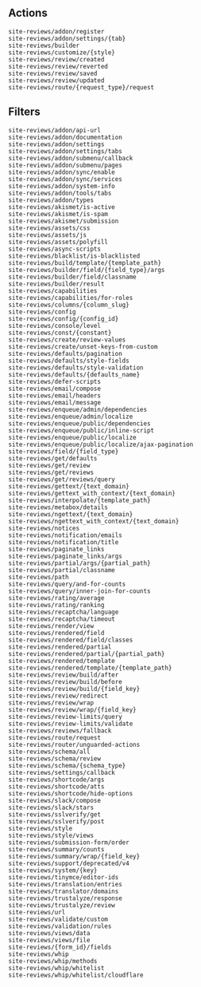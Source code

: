## Actions

    site-reviews/addon/register
    site-reviews/addon/settings/{tab}
    site-reviews/builder
    site-reviews/customize/{style}
    site-reviews/review/created
    site-reviews/review/reverted
    site-reviews/review/saved
    site-reviews/review/updated
    site-reviews/route/{request_type}/request

## Filters

    site-reviews/addon/api-url
    site-reviews/addon/documentation
    site-reviews/addon/settings
    site-reviews/addon/settings/tabs
    site-reviews/addon/submenu/callback
    site-reviews/addon/submenu/pages
    site-reviews/addon/sync/enable
    site-reviews/addon/sync/services
    site-reviews/addon/system-info
    site-reviews/addon/tools/tabs
    site-reviews/addon/types
    site-reviews/akismet/is-active
    site-reviews/akismet/is-spam
    site-reviews/akismet/submission
    site-reviews/assets/css
    site-reviews/assets/js
    site-reviews/assets/polyfill
    site-reviews/async-scripts
    site-reviews/blacklist/is-blacklisted
    site-reviews/build/template/{template_path}
    site-reviews/builder/field/{field_type}/args
    site-reviews/builder/field/classname
    site-reviews/builder/result
    site-reviews/capabilities
    site-reviews/capabilities/for-roles
    site-reviews/columns/{column_slug}
    site-reviews/config
    site-reviews/config/{config_id}
    site-reviews/console/level
    site-reviews/const/{constant}
    site-reviews/create/review-values
    site-reviews/create/unset-keys-from-custom
    site-reviews/defaults/pagination
    site-reviews/defaults/style-fields
    site-reviews/defaults/style-validation
    site-reviews/defaults/{defaults_name}
    site-reviews/defer-scripts
    site-reviews/email/compose
    site-reviews/email/headers
    site-reviews/email/message
    site-reviews/enqueue/admin/dependencies
    site-reviews/enqueue/admin/localize
    site-reviews/enqueue/public/dependencies
    site-reviews/enqueue/public/inline-script
    site-reviews/enqueue/public/localize
    site-reviews/enqueue/public/localize/ajax-pagination
    site-reviews/field/{field_type}
    site-reviews/get/defaults
    site-reviews/get/review
    site-reviews/get/reviews
    site-reviews/get/reviews/query
    site-reviews/gettext/{text_domain}
    site-reviews/gettext_with_context/{text_domain}
    site-reviews/interpolate/{template_path}
    site-reviews/metabox/details
    site-reviews/ngettext/{text_domain}
    site-reviews/ngettext_with_context/{text_domain}
    site-reviews/notices
    site-reviews/notification/emails
    site-reviews/notification/title
    site-reviews/paginate_links
    site-reviews/paginate_links/args
    site-reviews/partial/args/{partial_path}
    site-reviews/partial/classname
    site-reviews/path
    site-reviews/query/and-for-counts
    site-reviews/query/inner-join-for-counts
    site-reviews/rating/average
    site-reviews/rating/ranking
    site-reviews/recaptcha/language
    site-reviews/recaptcha/timeout
    site-reviews/render/view
    site-reviews/rendered/field
    site-reviews/rendered/field/classes
    site-reviews/rendered/partial
    site-reviews/rendered/partial/{partial_path}
    site-reviews/rendered/template
    site-reviews/rendered/template/{template_path}
    site-reviews/review/build/after
    site-reviews/review/build/before
    site-reviews/review/build/{field_key}
    site-reviews/review/redirect
    site-reviews/review/wrap
    site-reviews/review/wrap/{field_key}
    site-reviews/review-limits/query
    site-reviews/review-limits/validate
    site-reviews/reviews/fallback
    site-reviews/route/request
    site-reviews/router/unguarded-actions
    site-reviews/schema/all
    site-reviews/schema/review
    site-reviews/schema/{schema_type}
    site-reviews/settings/callback
    site-reviews/shortcode/args
    site-reviews/shortcode/atts
    site-reviews/shortcode/hide-options
    site-reviews/slack/compose
    site-reviews/slack/stars
    site-reviews/sslverify/get
    site-reviews/sslverify/post
    site-reviews/style
    site-reviews/style/views
    site-reviews/submission-form/order
    site-reviews/summary/counts
    site-reviews/summary/wrap/{field_key}
    site-reviews/support/deprecated/v4
    site-reviews/system/{key}
    site-reviews/tinymce/editor-ids
    site-reviews/translation/entries
    site-reviews/translator/domains
    site-reviews/trustalyze/response
    site-reviews/trustalyze/review
    site-reviews/url
    site-reviews/validate/custom
    site-reviews/validation/rules
    site-reviews/views/data
    site-reviews/views/file
    site-reviews/{form_id}/fields
    site-reviews/whip
    site-reviews/whip/methods
    site-reviews/whip/whitelist
    site-reviews/whip/whitelist/cloudflare
